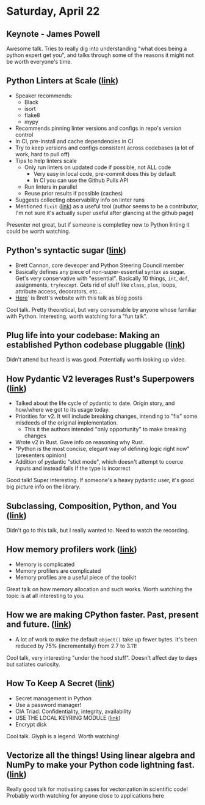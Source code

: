 # Saturday, April 22

## Keynote - James Powell

Awesome talk. Tries to really dig into understanding "what does being a python expert get you", and talks through some of the reasons it might not be worth everyone's time.

## Python Linters at Scale ([link](https://us.pycon.org/2023/schedule/presentation/101/))

- Speaker recommends:
  - Black
  - isort
  - flake8
  - mypy
- Recommends pinning linter versions and configs in repo's version control
- In CI, pre-install and cache dependencies in CI
- Try to keep versions and configs consistent across codebases (a lot of work, hard to pull off)
- Tips to help linters scale
  - Only run linters on updated code if possible, not ALL code
    - Very easy in local code, pre-commit does this by default
    - In CI you can use the Github Pulls API
  - Run linters in parallel
  - Reuse prior results if possible (caches)
- Suggests collecting observability info on linter runs
- Mentioned `fixit` ([link](https://github.com/Instagram/Fixit)) as a useful tool (author seems to be a contributor, I'm not sure it's actually super useful after glancing at the github page)

Presenter not great, but if someone is completley new to Python linting it could be worth watching.

## Python's syntactic sugar ([link](https://us.pycon.org/2023/schedule/presentation/41/))

- Brett Cannon, core deveoper and Python Steering Council member
- Basically defines any piece of non-super-essential syntax as sugar. Get's very conservative with "essential". Basically 10 things, `int`, `def`, assignments, `try`/`except`. Gets rid of stuff like `class`, `plus`, loops, attribute access, decorators, etc...
- [Here](https://snarky.ca/tag/syntactic-sugar/)` is Brett's website with this talk as blog posts

Cool talk. Pretty theoretical, but very consumable by anyone whose familiar with Python. Interesting, worth watching for a "fun talk".

## Plug life into your codebase: Making an established Python codebase pluggable ([link](https://us.pycon.org/2023/schedule/presentation/66/))

Didn't attend but heard is was good. Potentially worth looking up video.

## How Pydantic V2 leverages Rust's Superpowers ([link](https://us.pycon.org/2023/schedule/presentation/39/))

- Talked about the life cycle of pydantic to date. Origin story, and how/where we got to its usage today.
- Priorities for v2. It will include breaking changes, intending to "fix" some misdeeds of the original implementation.
  - This it the authors intended "only opportunity" to make breaking changes
- Wrote v2 in Rust. Gave info on reasoning why Rust.
- "Python is the most concise, elegant way of defining logic right now" (presenters opinion)
- Addition of pydantic "stict mode", which doesn't attempt to coerce inputs and instead fails if the type is incorrect

Good talk! Super interesting. If someone's a heavy pydantic user, it's good big picture info on the library.

## Subclassing, Composition, Python, and You ([link](https://us.pycon.org/2023/schedule/presentation/7/))

Didn't go to this talk, but I really wanted to. Need to watch the recording.

## How memory profilers work ([link](https://us.pycon.org/2023/schedule/presentation/91/))

- Memory is complicated
- Memory profilers are complicated
- Memory profiles are a useful piece of the toolkit

Great talk on how memory allocation and such works. Worth watching the topic is at all interesting to you.

## How we are making CPython faster. Past, present and future. ([link](https://us.pycon.org/2023/schedule/presentation/73/))

- A lot of work to make the default `object()` take up fewer bytes. It's been reduced by 75% (incrementally) from 2.7 to 3.11!

Cool talk, very interesting "under the hood stuff". Doesn't affect day to days but satiates curiosity.

## How To Keep A Secret ([link](https://us.pycon.org/2023/schedule/presentation/149/))

- Secret management in Python
- Use a password manager!
- CIA Triad: Confidentiality, integrity, availability
- USE THE LOCAL KEYRING MODULE ([link](https://pypi.org/project/keyring/))
- Encrypt disk

Cool talk. Glyph is a legend. Worth watching!

## Vectorize all the things! Using linear algebra and NumPy to make your Python code lightning fast. ([link](https://us.pycon.org/2023/schedule/presentation/140/))

Really good talk for motivating cases for vectorization in scientific code! Probably worth watching for anyone close to applications here
